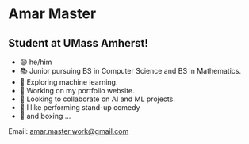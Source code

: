 # **Amar Master**
## Student at UMass Amherst!

 - 😄 he/him 
 - 📚 Junior pursuing BS in Computer Science and BS in Mathematics.
 - 🌱 Exploring machine learning.
 - 🔭 Working on my portfolio website.
 - 👯 Looking to collaborate on AI and ML projects.
 - 🎤 I like performing stand-up comedy
 - 🥊 and boxing ...

Email: amar.master.work@gmail.com 
